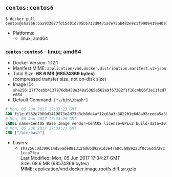 ## `centos:centos6`

```console
$ docker pull centos@sha256:baa933077fd15d01d295b5732d9471a7e75ab482e9c1f9909419e40930dd21cf
```

-	Platforms:
	-	linux; amd64

### `centos:centos6` - linux; amd64

-	Docker Version: 1.12.1
-	Manifest MIME: `application/vnd.docker.distribution.manifest.v2+json`
-	Total Size: **68.6 MB (68574369 bytes)**  
	(compressed transfer size, not on-disk size)
-	Image ID: `sha256:27f7cebb4137976db458e348a5365e562e9f67202f1f16c4b06f3e11fcd7e68d`
-	Default Command: `["\/bin\/bash"]`

```dockerfile
# Mon, 05 Jun 2017 17:33:23 GMT
ADD file:0552e7900d1419873e8d73d8cb8dd4af12c63a3c3822b1e6d8a92ceeda5a3821 in / 
# Mon, 05 Jun 2017 17:33:26 GMT
LABEL name=CentOS Base Image vendor=CentOS license=GPLv2 build-date=20170605
# Mon, 05 Jun 2017 17:33:27 GMT
CMD ["/bin/bash"]
```

-	Layers:
	-	`sha256:0d399614d56ade881312ad6bd9291d3e47a8c5a889223f0c56dd728c1cca7fea`  
		Last Modified: Mon, 05 Jun 2017 17:34:27 GMT  
		Size: 68.6 MB (68574369 bytes)  
		MIME: application/vnd.docker.image.rootfs.diff.tar.gzip

